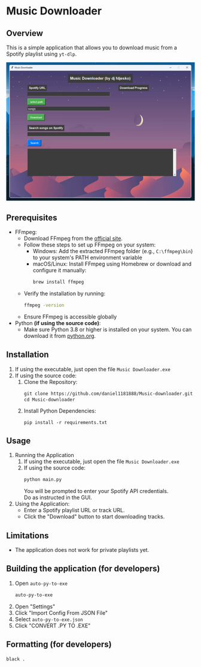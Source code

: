 # Music Downloader

## Overview

This is a simple application that allows you to download music from a Spotify playlist using `yt-dlp`.

![Application screenshot](.github/imgs/application-startup.png)

## Prerequisites

- FFmpeg:
  - Download FFmpeg from the [official site](https://ffmpeg.org/download.html).
  - Follow these steps to set up FFmpeg on your system:
    - Windows: Add the extracted FFmpeg folder (e.g., `C:\ffmpeg\bin`) to your system's PATH environment variable
    - macOS/Linux: Install FFmpeg using Homebrew or download and configure it manually:
      ```bash
      brew install ffmpeg
      ```
  - Verify the installation by running:
    ```bash
    ffmpeg -version
    ```
  - Ensure FFmpeg is accessible globally
- Python **(if using the source code)**:
  - Make sure Python 3.8 or higher is installed on your system. You can download it from [python.org](https://www.python.org/).

## Installation

1. If using the executable, just open the file `Music Downloader.exe`
2. If using the source code:
   1. Clone the Repository:
      ```
      git clone https://github.com/daniel1181888/Music-downloader.git
      cd Music-downloader
      ```
   2. Install Python Dependencies:
      ```
      pip install -r requirements.txt
      ```

## Usage

1. Running the Application
   1. If using the executable, just open the file `Music Downloader.exe`
   2. If using the source code:
      ```bash
      python main.py
      ```
      You will be prompted to enter your Spotify API credentials. \
      Do as instructed in the GUI.
2. Using the Application:
   - Enter a Spotify playlist URL or track URL.
   - Click the "Download" button to start downloading tracks.

## Limitations

- The application does not work for private playlists yet.

## Building the application (for developers)

1. Open `auto-py-to-exe`
   ```bash
   auto-py-to-exe
   ```
2. Open "Settings"
3. Click "Import Config From JSON File"
4. Select `auto-py-to-exe.json`
5. Click "CONVERT .PY TO .EXE"

## Formatting (for developers)

```bash
black .
```
